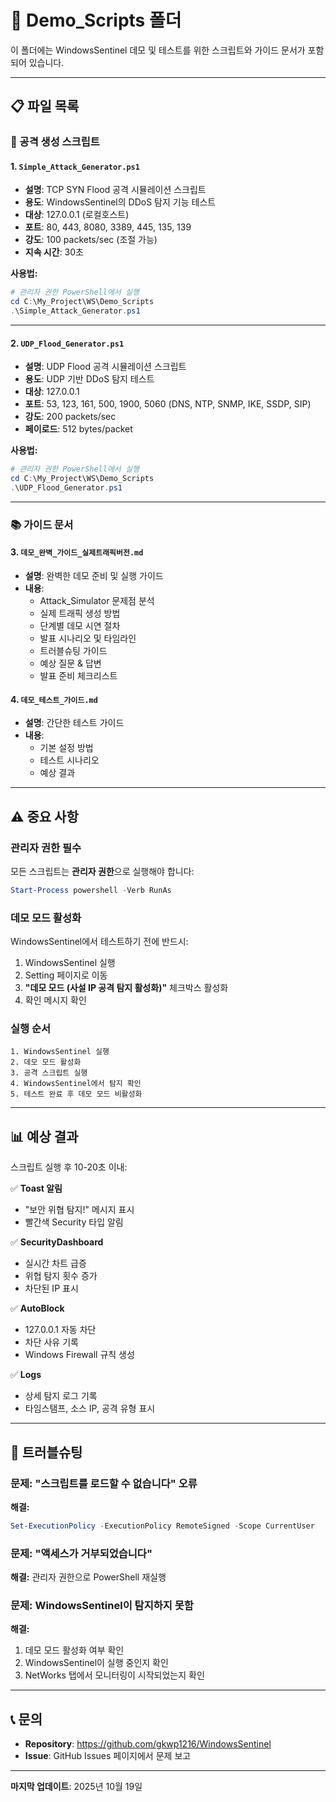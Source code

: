 # 📁 Demo_Scripts 폴더

이 폴더에는 WindowsSentinel 데모 및 테스트를 위한 스크립트와 가이드 문서가 포함되어 있습니다.

---

## 📋 파일 목록

### 🔴 공격 생성 스크립트

#### 1. `Simple_Attack_Generator.ps1`

- **설명**: TCP SYN Flood 공격 시뮬레이션 스크립트
- **용도**: WindowsSentinel의 DDoS 탐지 기능 테스트
- **대상**: 127.0.0.1 (로컬호스트)
- **포트**: 80, 443, 8080, 3389, 445, 135, 139
- **강도**: 100 packets/sec (조절 가능)
- **지속 시간**: 30초

**사용법:**

```powershell
# 관리자 권한 PowerShell에서 실행
cd C:\My_Project\WS\Demo_Scripts
.\Simple_Attack_Generator.ps1
```

---

#### 2. `UDP_Flood_Generator.ps1`

- **설명**: UDP Flood 공격 시뮬레이션 스크립트
- **용도**: UDP 기반 DDoS 탐지 테스트
- **대상**: 127.0.0.1
- **포트**: 53, 123, 161, 500, 1900, 5060 (DNS, NTP, SNMP, IKE, SSDP, SIP)
- **강도**: 200 packets/sec
- **페이로드**: 512 bytes/packet

**사용법:**

```powershell
# 관리자 권한 PowerShell에서 실행
cd C:\My_Project\WS\Demo_Scripts
.\UDP_Flood_Generator.ps1
```

---

### 📚 가이드 문서

#### 3. `데모_완벽_가이드_실제트래픽버전.md`

- **설명**: 완벽한 데모 준비 및 실행 가이드
- **내용**:
  - Attack_Simulator 문제점 분석
  - 실제 트래픽 생성 방법
  - 단계별 데모 시연 절차
  - 발표 시나리오 및 타임라인
  - 트러블슈팅 가이드
  - 예상 질문 & 답변
  - 발표 준비 체크리스트

#### 4. `데모_테스트_가이드.md`

- **설명**: 간단한 테스트 가이드
- **내용**:
  - 기본 설정 방법
  - 테스트 시나리오
  - 예상 결과

---

## ⚠️ 중요 사항

### 관리자 권한 필수

모든 스크립트는 **관리자 권한**으로 실행해야 합니다:

```powershell
Start-Process powershell -Verb RunAs
```

### 데모 모드 활성화

WindowsSentinel에서 테스트하기 전에 반드시:

1. WindowsSentinel 실행
2. Setting 페이지로 이동
3. **"데모 모드 (사설 IP 공격 탐지 활성화)"** 체크박스 활성화
4. 확인 메시지 확인

### 실행 순서

```
1. WindowsSentinel 실행
2. 데모 모드 활성화
3. 공격 스크립트 실행
4. WindowsSentinel에서 탐지 확인
5. 테스트 완료 후 데모 모드 비활성화
```

---

## 📊 예상 결과

스크립트 실행 후 10-20초 이내:

✅ **Toast 알림**

- "보안 위협 탐지!" 메시지 표시
- 빨간색 Security 타입 알림

✅ **SecurityDashboard**

- 실시간 차트 급증
- 위협 탐지 횟수 증가
- 차단된 IP 표시

✅ **AutoBlock**

- 127.0.0.1 자동 차단
- 차단 사유 기록
- Windows Firewall 규칙 생성

✅ **Logs**

- 상세 탐지 로그 기록
- 타임스탬프, 소스 IP, 공격 유형 표시

---

## 🔧 트러블슈팅

### 문제: "스크립트를 로드할 수 없습니다" 오류

**해결:**

```powershell
Set-ExecutionPolicy -ExecutionPolicy RemoteSigned -Scope CurrentUser
```

### 문제: "액세스가 거부되었습니다"

**해결:** 관리자 권한으로 PowerShell 재실행

### 문제: WindowsSentinel이 탐지하지 못함

**해결:**

1. 데모 모드 활성화 여부 확인
2. WindowsSentinel이 실행 중인지 확인
3. NetWorks 탭에서 모니터링이 시작되었는지 확인

---

## 📞 문의

- **Repository**: https://github.com/gkwp1216/WindowsSentinel
- **Issue**: GitHub Issues 페이지에서 문제 보고

---

**마지막 업데이트**: 2025년 10월 19일
